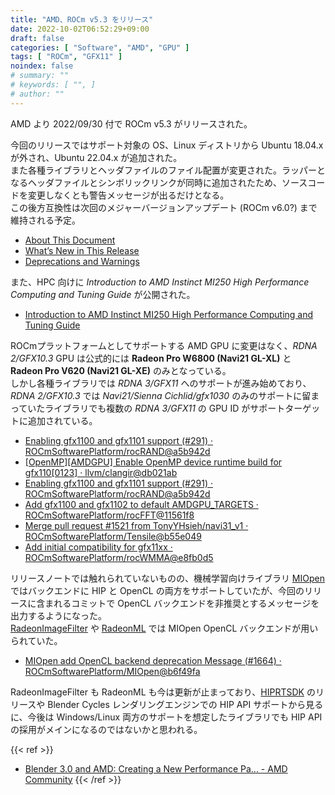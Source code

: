 ```yaml
---
title: "AMD、ROCm v5.3 をリリース"
date: 2022-10-02T06:52:29+09:00
draft: false
categories: [ "Software", "AMD", "GPU" ]
tags: [ "ROCm", "GFX11" ]
noindex: false
# summary: ""
# keywords: [ "", ]
# author: ""
---
```


AMD より 2022/09/30 付で ROCm v5.3 がリリースされた。  

今回のリリースではサポート対象の OS、Linux ディストリから Ubuntu 18.04.x が外され、Ubuntu 22.04.x が追加された。  
また各種ライブラリとヘッダファイルのファイル配置が変更された。ラッパーとなるヘッダファイルとシンボリックリンクが同時に追加されたため、ソースコードを変更しなくとも警告メッセージが出るだけとなる。  
この後方互換性は次回のメジャーバージョンアップデート (ROCm v6.0?) まで維持される予定。  

 * [About This Document](https://docs.amd.com/bundle/ROCm-Release-Notes-v5.3/page/About_This_Document.html)
 * [What’s New in This Release](https://docs.amd.com/bundle/ROCm-Release-Notes-v5.3/page/What%E2%80%99s_New_in_This_Release.html)
 * [Deprecations and Warnings](https://docs.amd.com/bundle/ROCm-Release-Notes-v5.3/page/Deprecations_and_Warnings.html)

また、HPC 向けに *Introduction to AMD Instinct MI250 High Performance Computing and Tuning Guide* が公開された。  

 * [Introduction to AMD Instinct MI250 High Performance Computing and Tuning Guide](https://docs.amd.com/bundle/AMD-Instinct-MI250-High-Performance-Computing-and-Tuning-Guide-v5.3/page/Introduction_to_AMD_Instinct_MI250_High_Performance_Computing_and_Tuning_Guide.html)

ROCmプラットフォームとしてサポートする AMD GPU に変更はなく、*RDNA 2/GFX10.3* GPU は公式的には **Radeon Pro W6800 (Navi21 GL-XL)** と **Radeon Pro V620 (Navi21 GL-XE)** のみとなっている。  
しかし各種ライブラリでは *RDNA 3/GFX11* へのサポートが進み始めており、*RDNA 2/GFX10.3* では *Navi21/Sienna Cichlid/gfx1030* のみのサポートに留まっていたライブラリでも複数の *RDNA 3/GFX11* の GPU ID がサポートターゲットに追加されている。  

 * [Enabling gfx1100 and gfx1101 support (#291) · ROCmSoftwarePlatform/rocRAND@a5b942d](https://github.com/ROCmSoftwarePlatform/rocRAND/commit/a5b942d2d8cab62bc286ffb8953b8db9f9d650a1)
 * [[OpenMP][AMDGPU] Enable OpenMP device runtime build for gfx110[0123] · llvm/clangir@db021ab](https://github.com/llvm/clangir/commit/db021abf33d325303500c883902be9150bcd3c22)
 * [Enabling gfx1100 and gfx1101 support (#291) · ROCmSoftwarePlatform/rocRAND@a5b942d](https://github.com/ROCmSoftwarePlatform/rocRAND/commit/a5b942d2d8cab62bc286ffb8953b8db9f9d650a1)
 * [Add gfx1100 and gfx1102 to default AMDGPU_TARGETS · ROCmSoftwarePlatform/rocFFT@11561f8](https://github.com/ROCmSoftwarePlatform/rocFFT/commit/11561f8d7e2c2de620159013bff96bf7b72aa972)
 * [Merge pull request #1521 from TonyYHsieh/navi31_v1 · ROCmSoftwarePlatform/Tensile@b55e049](https://github.com/ROCmSoftwarePlatform/Tensile/commit/b55e049a220321d57d1c2c97ce5db39138211d31)
 * [Add initial compatibility for gfx11xx · ROCmSoftwarePlatform/rocWMMA@e8fb0d5](https://github.com/ROCmSoftwarePlatform/rocWMMA/commit/e8fb0d579174531d4e9c99158a715a79f3480a3d)

リリースノートでは触れられていないものの、機械学習向けライブラリ [MIOpen](https://github.com/ROCmSoftwarePlatform/MIOpen) ではバックエンドに HIP と OpenCL の両方をサポートしていたが、今回のリリースに含まれるコミットで OpenCL バックエンドを非推奨とするメッセージを出力するようになった。  
[RadeonImageFilter](https://github.com/GPUOpen-LibrariesAndSDKs/RadeonImageFilter) や [RadeonML](https://github.com/GPUOpen-LibrariesAndSDKs/RadeonML) では MIOpen OpenCL バックエンドが用いられていた。  

 * [MIOpen add OpenCL backend deprecation Message (#1664) · ROCmSoftwarePlatform/MIOpen@b6f49fa](https://github.com/ROCmSoftwarePlatform/MIOpen/commit/b6f49fa3a18a30f0efe6336378b099c699816d47)

RadeonImageFilter も RadeonML も今は更新が止まっており、[HIPRTSDK](https://github.com/GPUOpen-LibrariesAndSDKs/HIPRTSDK) のリリースや Blender Cycles レンダリングエンジンでの HIP API サポートから見るに、今後は Windows/Linux 両方のサポートを想定したライブラリでも HIP API の採用がメインになるのではないかと思われる。  

{{< ref >}}
 * [Blender 3.0 and AMD: Creating a New Performance Pa... - AMD Community](https://community.amd.com/t5/radeon-pro-graphics/blender-3-0-and-amd-creating-a-new-performance-path/ba-p/499333)
{{< /ref >}}

